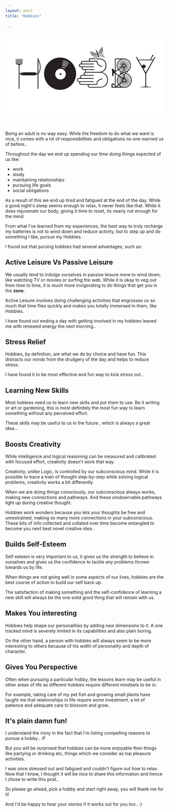 ```yaml
---
layout: post
title: "Hobbies" 

---
```


![Yoga](/assets/images/hobbies.jpg "Hobbies")

<br>
<br>
Being an adult is no way easy. While the freedom to do what we want is nice, it comes with a lot of responsibilities and obligations no one warned us of before..

Throughout the day we end up spending our time doing things expected of us like:
- work
- study
- maintaining relationships
- pursuing life goals
- social obligations

As a result of this we end up tired and fatigued at the end of the day. While a good night's sleep seems enough to relax, it never feels like that. While it does rejuvenate our body, giving it time to reset, its nearly not enough for the mind.

From what I've learned from my experiences, the best way to truly recharge my batteries is not to wind down and reduce activity, but to step up and do something I like, pursue my Hobbies.

I found out that pursing hobbies had several advantages, such as:

## Active Leisure Vs Passive Leisure

We usually tend to indulge ourselves in passive leisure more to wind down, like watching TV or movies or surfing the web. While it is okay to veg out from time to time, it is much more invigorating to do things that get you in the **zone**.

Active Leisure involves doing challenging activities that engrosses us so much that time flies quickly and makes you totally immersed in them, like Hobbies.

I have found out ending a day with getting involved in my hobbies leaved me with renewed energy the next morning..

## Stress Relief

Hobbies, by definition, are what we do by choice and have fun. This distracts our minds from the drudgery of the day and helps to reduce stress.

I have found it to be most effective and fun way to kick stress out..

## Learning New Skills

Most hobbies need us to learn new skills and put them to use. Be it writing or art or gardening, this is most definitely the most fun way to learn something without any perceived effort.

These skills may be useful to us in the future , which is always a great idea…

## Boosts Creativity

While intelligence and logical reasoning can be measured and calibrated with focused effort, creativity doesn't work that way.

Creativity, unlike Logic, is controlled by our subconscious mind. While it is possible to trace a train of thought step-by-step while solving logical problems, creativity works a bit differently.

When we are doing things consciously, our subconscious always works, making new connections and pathways. And these unobservable pathways light up during creative thought.

Hobbies work wonders because you lets your thoughts be free and unrestrained, making so many more connections in your subconscious. These bits of info collected and collated over time become entangled to become you next best novel creative idea..

## Builds Self-Esteem

Self esteem is very important to us, it gives us the strength to believe in ourselves and gives us the confidence to tackle any problems thrown towards us by life.

When things are not going well in some aspects of our lives, hobbies are the best course of action to build our self back up.

The satisfaction of making something and the self-confidence of learning a new skill will always be the one solid good thing that will remain with us.

## Makes You interesting

Hobbies help shape our personalities by adding new dimensions to it. A one tracked mind is severely limited in its capabilities and also plain boring.

On the other hand, a person with hobbies will always seem to be more interesting to others because of his width of personality and depth of character.

## Gives You Perspective

Often when pursuing a particular hobby, the lessons learn may be useful in other areas of life as different hobbies require different mindsets to be in.

For example, taking care of my pet fish and growing small plants have taught me that relationships in life require some investment, a lot of patience and adequate care to blossom and grow..

## It's plain damn fun!

I understand the irony in the fact that I'm listing compelling reasons to pursue a hobby.. :P

But you will be surprised that hobbies can be more enjoyable then things like partying or drinking etc, things which we consider as top pleasure activities.

I was once stressed out and fatigued and couldn't figure out how to relax. Now that I know, I thought it will be nice to share this information and hence I chose to write this post..

So please go ahead, pick a hobby and start right away, you will thank me for it!

And I'd be happy to hear your stories if it works out for you too.. :)